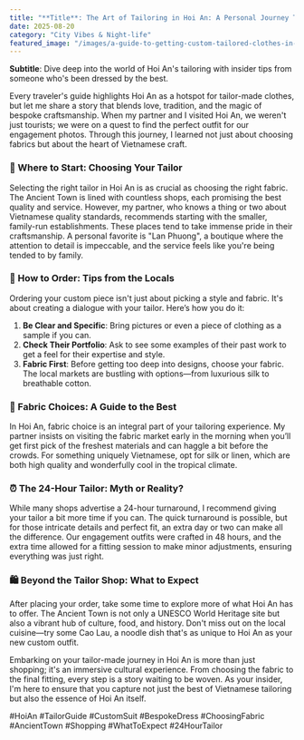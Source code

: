 ```yaml
---
title: "**Title**: The Art of Tailoring in Hoi An: A Personal Journey Through Fabric and Scissors"
date: 2025-08-20
category: "City Vibes & Night-life"
featured_image: "/images/a-guide-to-getting-custom-tailored-clothes-in-hoi-an-vietnam-211718.jpg"
---
```


**Subtitle**: Dive deep into the world of Hoi An's tailoring with insider tips from someone who's been dressed by the best.

Every traveler's guide highlights Hoi An as a hotspot for tailor-made clothes, but let me share a story that blends love, tradition, and the magic of bespoke craftsmanship. When my partner and I visited Hoi An, we weren't just tourists; we were on a quest to find the perfect outfit for our engagement photos. Through this journey, I learned not just about choosing fabrics but about the heart of Vietnamese craft.

### 📏 Where to Start: Choosing Your Tailor

Selecting the right tailor in Hoi An is as crucial as choosing the right fabric. The Ancient Town is lined with countless shops, each promising the best quality and service. However, my partner, who knows a thing or two about Vietnamese quality standards, recommends starting with the smaller, family-run establishments. These places tend to take immense pride in their craftsmanship. A personal favorite is "Lan Phuong", a boutique where the attention to detail is impeccable, and the service feels like you're being tended to by family. 

### 📐 How to Order: Tips from the Locals

Ordering your custom piece isn't just about picking a style and fabric. It's about creating a dialogue with your tailor. Here’s how you do it:
1. **Be Clear and Specific**: Bring pictures or even a piece of clothing as a sample if you can.
2. **Check Their Portfolio**: Ask to see some examples of their past work to get a feel for their expertise and style.
3. **Fabric First**: Before getting too deep into designs, choose your fabric. The local markets are bustling with options—from luxurious silk to breathable cotton.

### 🧵 Fabric Choices: A Guide to the Best

In Hoi An, fabric choice is an integral part of your tailoring experience. My partner insists on visiting the fabric market early in the morning when you’ll get first pick of the freshest materials and can haggle a bit before the crowds. For something uniquely Vietnamese, opt for silk or linen, which are both high quality and wonderfully cool in the tropical climate. 

### ⏰ The 24-Hour Tailor: Myth or Reality?

While many shops advertise a 24-hour turnaround, I recommend giving your tailor a bit more time if you can. The quick turnaround is possible, but for those intricate details and perfect fit, an extra day or two can make all the difference. Our engagement outfits were crafted in 48 hours, and the extra time allowed for a fitting session to make minor adjustments, ensuring everything was just right.

### 🛍️ Beyond the Tailor Shop: What to Expect

After placing your order, take some time to explore more of what Hoi An has to offer. The Ancient Town is not only a UNESCO World Heritage site but also a vibrant hub of culture, food, and history. Don't miss out on the local cuisine—try some Cao Lau, a noodle dish that's as unique to Hoi An as your new custom outfit.

Embarking on your tailor-made journey in Hoi An is more than just shopping; it's an immersive cultural experience. From choosing the fabric to the final fitting, every step is a story waiting to be woven. As your insider, I'm here to ensure that you capture not just the best of Vietnamese tailoring but also the essence of Hoi An itself.

#HoiAn #TailorGuide #CustomSuit #BespokeDress #ChoosingFabric #AncientTown #Shopping #WhatToExpect #24HourTailor